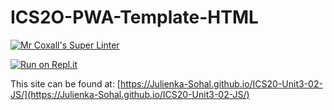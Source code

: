 # ICS2O-PWA-Template-HTML

[![Mr Coxall's Super Linter](https://github.com/Julienka-Sohal/ICS20-Unit3-02-JS/workflows/Mr%20Coxall's%20Super%20Linter/badge.svg)](https://github.com/Julienka-Sohal/ICS20-Unit3-02-JS/actions/)

[![Run on Repl.it](https://repl.it/badge/github/Julienka-Sohal/ICS20-Unit3-02-JS)](https://repl.it/github/Julienka-Sohal/ICS20-Unit3-02-JS)

This site can be found at: [https://Julienka-Sohal.github.io/ICS20-Unit3-02-JS/](https://Julienka-Sohal.github.io/ICS20-Unit3-02-JS/)
